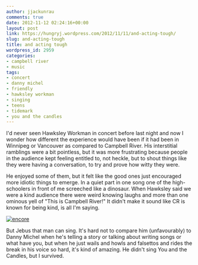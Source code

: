 ```yaml
---
author: jjackunrau
comments: true
date: 2012-11-12 02:24:16+00:00
layout: post
link: https://hungryj.wordpress.com/2012/11/11/and-acting-tough/
slug: and-acting-tough
title: and acting tough
wordpress_id: 2959
categories:
- campbell river
- music
tags:
- concert
- danny michel
- friendly
- hawksley workman
- singing
- teens
- tidemark
- you and the candles
---
```


I'd never seen Hawksley Workman in concert before last night and now I wonder how different the experience would have been if it had been in Winnipeg or Vancouver as compared to Campbell River. His interstitial ramblings were a bit pointless, but it was more frustrating because people in the audience kept feeling entitled to, not heckle, but to shout things like they were having a conversation, to try and prove how witty they were. 

He enjoyed some of them, but it felt like the good ones just encouraged more idiotic things to emerge. In a quiet part in one song one of the high-schoolers in front of me screeched like a dinosaur. When Hawksley said we were a kind audience there were weird knowing laughs and more than one ominous yell of "This is Campbell River!" It didn't make it sound like CR is known for being kind, is all I'm saying.

[![encore](http://farm9.staticflickr.com/8347/8174338298_250972b5ac_z.jpg)](http://www.flickr.com/photos/hungry_j/8174338298/)

But Jebus that man can sing. It's hard not to compare him (unfavourably) to Danny Michel when he's telling a story or talking about writing songs or what have you, but when he just wails and howls and falsettos and rides the break in his voice so hard, it's kind of amazing. He didn't sing You and the Candles, but I survived.
